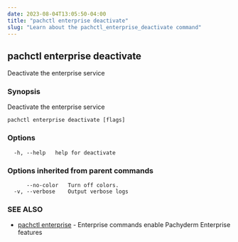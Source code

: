 ```yaml
---
date: 2023-08-04T13:05:50-04:00
title: "pachctl enterprise deactivate"
slug: "Learn about the pachctl_enterprise_deactivate command"
---
```


## pachctl enterprise deactivate

Deactivate the enterprise service

### Synopsis

Deactivate the enterprise service

```
pachctl enterprise deactivate [flags]
```

### Options

```
  -h, --help   help for deactivate
```

### Options inherited from parent commands

```
      --no-color   Turn off colors.
  -v, --verbose    Output verbose logs
```

### SEE ALSO

* [pachctl enterprise](/commands/pachctl_enterprise/)	 - Enterprise commands enable Pachyderm Enterprise features


